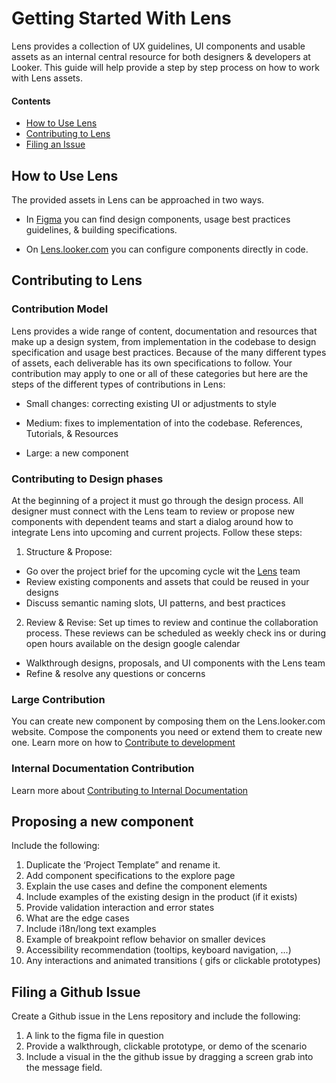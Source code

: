 # Getting Started With Lens

Lens provides a collection of UX guidelines, UI components and usable assets as an internal central resource for both designers & developers at Looker. This guide will help provide a step by step process on how to work with Lens assets. 

#### Contents
- [How to Use Lens](#hot-to-use-lens)
- [Contributing to Lens](#contributing-to-lens)
- [Filing an Issue](#filing-a-github-issue)

## How to Use Lens
The provided assets in Lens can be approached in two ways. 

- In [Figma](#figma.md) you can find design components, usage best practices guidelines, & building specifications.

- On [Lens.looker.com](#) you can configure components directly in code.

## Contributing to Lens

### Contribution Model
Lens provides a wide range of content, documentation and resources that make up a design system, from implementation in the codebase to design specification and usage best practices. Because of the many different types of assets, each deliverable has its own specifications to follow. Your contribution may apply to one or all of these categories but here are the steps of the different types of contributions in Lens: 

- Small changes: correcting existing UI or adjustments to style

- Medium: fixes to implementation of into the codebase. References, Tutorials, & Resources 

- Large: a new component

### Contributing to Design phases
At the beginning of a project it must go through the design process. All designer must connect with the Lens team to review or propose new components with dependent teams and start a dialog around how to integrate Lens into upcoming and current projects. Follow these steps:

1. Structure & Propose: 
  - Go over the project brief for the upcoming cycle wit the [Lens](https://looker.slack.com/messages/C9NHFLY0G) team
  - Review existing components and assets that could be reused in your designs
  - Discuss semantic naming slots, UI patterns, and best practices

2. Review & Revise: Set up times to review and continue the collaboration process. These reviews can be scheduled as weekly check ins or during open hours available on the design google calendar
  - Walkthrough designs, proposals, and UI components with the Lens team
  - Refine & resolve any questions or concerns

### Large Contribution
You can create new component by composing them on the Lens.looker.com website. Compose the components you need or extend them to create new one. 
Learn more on how to [Contribute to development](https://github.com/looker/lens/blob/993853c7328f66274989cecac0f8cf357c0dee8e/internal_docs/working_in_lens.md)

### Internal Documentation Contribution 
Learn more about [Contributing to Internal Documentation](#contributing-to-documentation)

## Proposing a new component 

Include the following:

1. Duplicate the ‘Project Template” and rename it.
2. Add component specifications to the explore page
3. Explain the use cases and define the component elements
4. Include examples of the existing design in the product (if it exists)
5. Provide validation interaction and  error states
6. What are the edge cases
7. Include i18n/long text examples
8. Example of breakpoint reflow behavior on smaller devices
9. Accessibility recommendation (tooltips, keyboard navigation, ...)
10. Any interactions and animated transitions ( gifs or clickable prototypes)

## Filing a Github Issue
Create a Github issue in the Lens repository and include the following:

1. A link to the figma file in question
2. Provide a walkthrough, clickable prototype, or demo of the scenario
3. Include a visual in the the github issue by dragging a screen grab into the message field. 